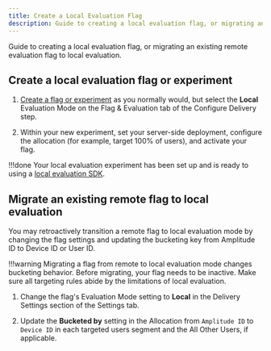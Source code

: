 ```yaml
---
title: Create a Local Evaluation Flag
description: Guide to creating a local evaluation flag, or migrating an existing remote evaluation flag to local evaluation.
---
```


Guide to creating a local evaluation flag, or migrating an existing remote evaluation flag to local evaluation.

## Create a local evaluation flag or experiment

1. [Create a flag or experiment](./getting-started/create-a-flag.md) as you normally would, but select the **Local** Evaluation Mode on the Flag & Evaluation tab of the Configure Delivery step.

2. Within your new experiment, set your server-side deployment, configure the allocation (for example, target 100% of users), and activate your flag.

!!!done
    Your local evaluation experiment has been set up and is ready to  using a [local evaluation SDK](../general/evaluation/local-evaluation.md#sdks).

## Migrate an existing remote flag to local evaluation

You may retroactively transition a remote flag to local evaluation mode by changing the flag settings and updating the bucketing key from Amplitude ID to Device ID or User ID.

!!!warning
    Migrating a flag from remote to local evaluation mode changes bucketing behavior. Before migrating, your flag needs to be inactive. Make sure all targeting rules abide by the limitations of local evaluation.

1. Change the flag's Evaluation Mode setting to **Local** in the Delivery Settings section of the Settings tab.

2. Update the **Bucketed by** setting in the Allocation from `Amplitude ID` to `Device ID` in each targeted users segment and the All Other Users, if applicable.
